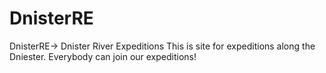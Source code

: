 # DnisterRE
DnisterRE-> Dnister River Expeditions
This is site for expeditions along the Dniester. Everybody can join our expeditions!
